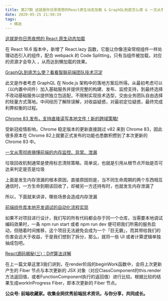 ```yaml
---
title: 第27期 这就是你日思夜想的React原生动态加载 & GraphQL到底怎么使 & 一文从零彻底搞懂前端的内存监控、异常、泄漏
date: 2020-05-25 21:50:19
tags:
  - 精选
---
```


[这就是你日思夜想的 React 原生动态加载](https://mp.weixin.qq.com/s/l_kv6rzUXSF3R9bfIko5BQ)

在 React 16.6 版本中，新增了 React.lazy 函数，它能让你像渲染常规组件一样处理动态引入的组件，配合 webpack 的 Code Splitting，只有当组件被加载，对应的资源才会导入 ，从而达到懒加载的效果。

[GraphQL到底怎么使？看看智联前端团队技术沉淀](https://mp.weixin.qq.com/s/Zps62tAV5gTVqkWUU8msqA)

此文是作者考虑 GraphQL 在 Node.js 架构中的落地方案后所得。从最初考虑可以（以内置中间件）加入基础服务并提供完整的构建、发布、监控支持，到最终选择不改动基础服务以提供独立包适配，不限制实现技术选型，交由业务团队自由选择的轻量方式落地。中间经历了解除误解，对收益疑惑，对最初定位疑惑，最终完成利弊权衡的过程。

[Chrome 83 发布，支持直接读写本地文件！新的跨域策略!](https://mp.weixin.qq.com/s/6fDoKE2bayKXvI5re-gfOg)

受新冠疫情影响，Chrome 稳定版本的更新直接跳过 v82 来到 Chrome 83，因此很多原本在 Chrome 82上就要正式发布的功能也悉数积攒到了本次更新的 Chrome 83 中。

[一文从零彻底搞懂前端的内存监控、异常、泄漏](https://mp.weixin.qq.com/s/wufb9IE0ptpMMUso7SZetQ)

垃圾回收机制通常是使用标志清除策略，简单说，也就是引用从根节点开始是否可达来判定是否是垃圾

上面是发生内存泄漏的根本原因，直接原因则是，当不同生命周期的两个东西相互通信时，一方生命到期该回收了，却被另一方还持有时，也就发生内存泄漏了

所以，下面就来讲讲，哪些场景会造成内存泄漏

[前端组件库本地开发调试的自动化流程实现](https://mp.weixin.qq.com/s/nOFKKCwUDCYW1HAGH25W-Q)

如果不对项目进行设计，我们写的所有代码都会存于同一个仓库，当需要本地调试编码效果时，一条 npm run start 或者 npm run dev 便可把我们所需的服务启动，但随着时间推移，这个项目无法避免会成为一个「巨无霸」，而其带给我们的伤害会远大于收益，于是我们想到了拆分，那么，就将一些 UI 或者计算逻辑单独抽成包吧。

[React源码揭秘(三)：Diff算法详解](https://mp.weixin.qq.com/s/e0fDbM5pp9bX1YuYBSXhLA)

在上一篇文章这里3我们讲到，在render阶段的beginWork函数中，会将上次更新产生的 Fiber 节点与本次更新的 JSX 对象（对应ClassComponent的this.render方法返回值，或者FunctionComponent执行的返回值）进行比较。根据比较的结果生成workInProgress Fiber，即本次更新的 Fiber 节点。

**公众号: 前端收藏家。收集全网优秀前端技术资讯，与你分享，共同成长。**